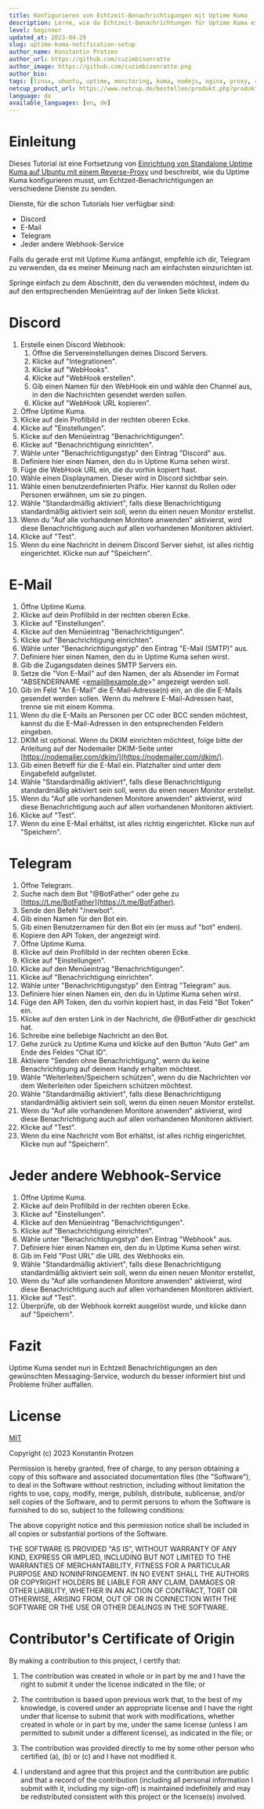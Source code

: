 ```yaml
---
title: Konfigurieren von Echtzeit-Benachrichtigungen mit Uptime Kuma
description: Lerne, wie du Echtzeit-Benachrichtungen für Uptime Kuma einrichten kannst.
level: beginner
updated_at: 2023-04-29
slug: uptime-kuma-notification-setup
author_name: Konstantin Protzen
author_url: https://github.com/cuzimbisonratte
author_image: https://github.com/cuzimbisonratte.png
author_bio:
tags: [linux, ubuntu, uptime, monitoring, kuma, nodejs, nginx, proxy, reverse-proxy, notifications, alert, realtime, real-time, time, immediately]
netcup_product_url: https://www.netcup.de/bestellen/produkt.php?produkt=2991
language: de
available_languages: [en, de]
---
```


# Einleitung

Dieses Tutorial ist eine Fortsetzung von [Einrichtung von Standalone Uptime Kuma auf Ubuntu mit einem Reverse-Proxy](https://community.netcup.com/de/tutorials/ubuntu-uptime-kuma-standalone-installation) und beschreibt, wie du Uptime Kuma konfigurieren musst, um Echtzeit-Benachrichtigungen an verschiedene Dienste zu senden.

Dienste, für die schon Tutorials hier verfügbar sind:

- Discord
- E-Mail
- Telegram
- Jeder andere Webhook-Service

Falls du gerade erst mit Uptime Kuma anfängst, empfehle ich dir, Telegram zu verwenden, da es meiner Meinung nach am einfachsten einzurichten ist.

Springe einfach zu dem Abschnitt, den du verwenden möchtest, indem du auf den entsprechenden Menüeintrag auf der linken Seite klickst.

# Discord

1. Erstelle einen Discord Webhook:
   1. Öffne die Servereinstellungen deines Discord Servers.
   2. Klicke auf "Integrationen".
   3. Klicke auf "WebHooks".
   4. Klicke auf "WebHook erstellen".
   5. Gib einen Namen für den WebHook ein und wähle den Channel aus, in den die Nachrichten gesendet werden sollen.
   6. Klicke auf "WebHook URL kopieren".
2. Öffne Uptime Kuma.
3. Klicke auf dein Profilbild in der rechten oberen Ecke.
4. Klicke auf "Einstellungen".
5. Klicke auf den Menüeintrag "Benachrichtigungen".
6. Klicke auf "Benachrichtigung einrichten".
7. Wähle unter "Benachrichtigungstyp" den Eintrag "Discord" aus.
8. Definiere hier einen Namen, den du in Uptime Kuma sehen wirst.
9. Füge die WebHook URL ein, die du vorhin kopiert hast.
10. Wähle einen Displaynamen. Dieser wird in Discord sichtbar sein.
11. Wähle einen benutzerdefinierten Präfix. Hier kannst du Rollen oder Personen erwähnen, um sie zu pingen.
12. Wähle "Standardmäßig aktiviert", falls diese Benachrichtigung standardmäßig aktiviert sein soll, wenn du einen neuen Monitor erstellst.
13. Wenn du "Auf alle vorhandenen Monitore anwenden" aktivierst, wird diese Benachrichtigung auch auf allen vorhandenen Monitoren aktiviert.
14. Klicke auf "Test".
15. Wenn du eine Nachricht in deinem Discord Server siehst, ist alles richtig eingerichtet. Klicke nun auf "Speichern".

# E-Mail

1. Öffne Uptime Kuma.
2. Klicke auf dein Profilbild in der rechten oberen Ecke.
3. Klicke auf "Einstellungen".
4. Klicke auf den Menüeintrag "Benachrichtigungen".
5. Klicke auf "Benachrichtigung einrichten".
6. Wähle unter "Benachrichtigungstyp" den Eintrag "E-Mail (SMTP)" aus.
7. Definiere hier einen Namen, den du in Uptime Kuma sehen wirst.
8. Gib die Zugangsdaten deines SMTP Servers ein.
9. Setze die "Von E-Mail" auf den Namen, der als Absender im Format "ABSENDERNAME &lt;email@example.de>" angezeigt werden soll.
10. Gib im Feld "An E-Mail" die E-Mail-Adresse(n) ein, an die die E-Mails gesendet werden sollen. Wenn du mehrere E-Mail-Adressen hast, trenne sie mit einem Komma.
11. Wenn du die E-Mails an Personen per CC oder BCC senden möchtest, kannst du die E-Mail-Adressen in den entsprechenden Feldern eingeben.
12. DKIM ist optional. Wenn du DKIM einrichten möchtest, folge bitte der Anleitung auf der Nodemailer DKIM-Seite unter  [https://nodemailer.com/dkim/](https://nodemailer.com/dkim/).
13. Gib einen Betreff für die E-Mail ein. Platzhalter sind unter dem Eingabefeld aufgelistet.
14. Wähle "Standardmäßig aktiviert", falls diese Benachrichtigung standardmäßig aktiviert sein soll, wenn du einen neuen Monitor erstellst.
15. Wenn du "Auf alle vorhandenen Monitore anwenden" aktivierst, wird diese Benachrichtigung auch auf allen vorhandenen Monitoren aktiviert.
16. Klicke auf "Test".
17. Wenn du eine E-Mail erhältst, ist alles richtig eingerichtet. Klicke nun auf "Speichern".

# Telegram

1. Öffne Telegram.
2. Suche nach dem Bot "@BotFather" oder gehe zu [https://t.me/BotFather](https://t.me/BotFather).
3. Sende den Befehl "/newbot".
4. Gib einen Namen für den Bot ein.
5. Gib einen Benutzernamen für den Bot ein (er muss auf "bot" enden).
6. Kopiere den API Token, der angezeigt wird.
7. Öffne Uptime Kuma.
8. Klicke auf dein Profilbild in der rechten oberen Ecke.
9. Klicke auf "Einstellungen".
10. Klicke auf den Menüeintrag "Benachrichtigungen".
11. Klicke auf "Benachrichtigung einrichten".
12. Wähle unter "Benachrichtigungstyp" den Eintrag "Telegram" aus.
13. Definiere hier einen Namen ein, den du in Uptime Kuma sehen wirst.
14. Füge den API Token, den du vorhin kopiert hast, in das Feld "Bot Token" ein.
15. Klicke auf den ersten Link in der Nachricht, die @BotFather dir geschickt hat.
16. Schreibe eine beliebige Nachricht an den Bot.
17. Gehe zurück zu Uptime Kuma und klicke auf den Button "Auto Get" am Ende des Feldes "Chat ID".
18. Aktiviere "Senden ohne Benachrichtigung", wenn du keine Benachrichtigung auf deinem Handy erhalten möchtest.
19. Wähle "Weiterleiten/Speichern schützen", wenn du die Nachrichten vor dem Weiterleiten oder Speichern schützen möchtest.
20. Wähle "Standardmäßig aktiviert", falls diese Benachrichtigung standardmäßig aktiviert sein soll, wenn du einen neuen Monitor erstellst.
21. Wenn du "Auf alle vorhandenen Monitore anwenden" aktivierst, wird diese Benachrichtigung auch auf allen vorhandenen Monitoren aktiviert.
22. Klicke auf "Test".
23. Wenn du eine Nachricht vom Bot erhältst, ist alles richtig eingerichtet. Klicke nun auf "Speichern".

# Jeder andere Webhook-Service

1. Öffne Uptime Kuma.
2. Klicke auf dein Profilbild in der rechten oberen Ecke.
3. Klicke auf "Einstellungen".
4. Klicke auf den Menüeintrag "Benachrichtigungen".
5. Klicke auf "Benachrichtigung einrichten".
6. Wähle unter "Benachrichtigungstyp" den Eintrag "Webhook" aus.
7. Definiere hier einen Namen ein, den du in Uptime Kuma sehen wirst.
8. Gib im Feld "Post URL" die URL des Webhooks  ein.
9. Wähle "Standardmäßig aktiviert", falls diese Benachrichtigung standardmäßig aktiviert sein soll, wenn du einen neuen Monitor erstellst,
10. Wenn du "Auf alle vorhandenen Monitore anwenden" aktivierst, wird diese Benachrichtigung auch auf allen vorhandenen Monitoren aktiviert.
11. Klicke auf "Test".
12. Überprüfe, ob der Webhook korrekt ausgelöst wurde, und klicke dann auf "Speichern".

# Fazit

Uptime Kuma sendet nun in Echtzeit Benachrichtigungen an den gewünschten Messaging-Service, wodurch du besser informiert bist und Probleme früher auffallen.

# License

[MIT](https://github.com/netcup-community/community-tutorials/blob/main/LICENSE)

Copyright (c) 2023 Konstantin Protzen

Permission is hereby granted, free of charge, to any person obtaining a copy of this software and associated documentation files (the "Software"), to deal in the Software without restriction, including without limitation the rights to use, copy, modify, merge, publish, distribute, sublicense, and/or sell copies of the Software, and to permit persons to whom the Software is furnished to do so, subject to the following conditions:

The above copyright notice and this permission notice shall be included in all copies or substantial portions of the Software.

THE SOFTWARE IS PROVIDED "AS IS", WITHOUT WARRANTY OF ANY KIND, EXPRESS OR IMPLIED, INCLUDING BUT NOT LIMITED TO THE WARRANTIES OF MERCHANTABILITY, FITNESS FOR A PARTICULAR PURPOSE AND NONINFRINGEMENT. IN NO EVENT SHALL THE AUTHORS OR COPYRIGHT HOLDERS BE LIABLE FOR ANY CLAIM, DAMAGES OR OTHER LIABILITY, WHETHER IN AN ACTION OF CONTRACT, TORT OR OTHERWISE, ARISING FROM, OUT OF OR IN CONNECTION WITH THE SOFTWARE OR THE USE OR OTHER DEALINGS IN THE SOFTWARE.

# Contributor's Certificate of Origin

By making a contribution to this project, I certify that:

1.  The contribution was created in whole or in part by me and I have the right to submit it under the license indicated in the file; or

2.  The contribution is based upon previous work that, to the best of my knowledge, is covered under an appropriate license and I have the right under that license to submit that work with modifications, whether created in whole or in part by me, under the same license (unless I am permitted to submit under a different license), as indicated in the file; or

3.  The contribution was provided directly to me by some other person who certified (a), (b) or (c) and I have not modified it.

4.  I understand and agree that this project and the contribution are public and that a record of the contribution (including all personal information I submit with it, including my sign-off) is maintained indefinitely and may be redistributed consistent with this project or the license(s) involved.
